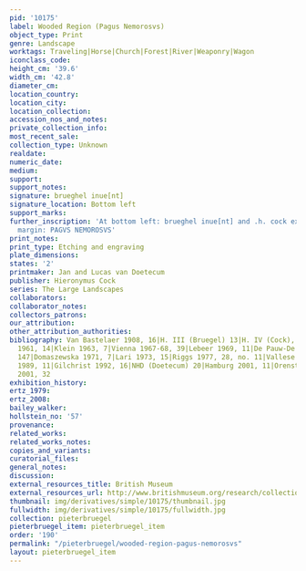 ```yaml
---
pid: '10175'
label: Wooded Region (Pagus Nemorosvs)
object_type: Print
genre: Landscape
worktags: Traveling|Horse|Church|Forest|River|Weaponry|Wagon
iconclass_code:
height_cm: '39.6'
width_cm: '42.8'
diameter_cm:
location_country:
location_city:
location_collection:
accession_nos_and_notes:
private_collection_info:
most_recent_sale:
collection_type: Unknown
realdate:
numeric_date:
medium:
support:
support_notes:
signature: brueghel inue[nt]
signature_location: Bottom left
support_marks:
further_inscription: 'At bottom left: brueghel inue[nt] and .h. cock excu. In lower
  margin: PAGVS NEMOROSVS'
print_notes:
print_type: Etching and engraving
plate_dimensions:
states: '2'
printmaker: Jan and Lucas van Doetecum
publisher: Hieronymus Cock
series: The Large Landscapes
collaborators:
collaborator_notes:
collectors_patrons:
our_attribution:
other_attribution_authorities:
bibliography: Van Bastelaer 1908, 16|H. III (Bruegel) 13|H. IV (Cock), 161|Feinblatt
  1961, 14|Klein 1963, 7|Vienna 1967-68, 39|Lebeer 1969, 11|De Pauw-De Veen 1970,
  147|Domaszewska 1971, 7|Lari 1973, 15|Riggs 1977, 28, no. 11|Vallese 1979, 10|Tokyo
  1989, 11|Gilchrist 1992, 16|NHD (Doetecum) 20|Hamburg 2001, 11|Orenstein and Sellink
  2001, 32
exhibition_history:
ertz_1979:
ertz_2008:
bailey_walker:
hollstein_no: '57'
provenance:
related_works:
related_works_notes:
copies_and_variants:
curatorial_files:
general_notes:
discussion:
external_resources_title: British Museum
external_resources_url: http://www.britishmuseum.org/research/collection_online/collection_object_details.aspx
thumbnail: img/derivatives/simple/10175/thumbnail.jpg
fullwidth: img/derivatives/simple/10175/fullwidth.jpg
collection: pieterbruegel
pieterbruegel_item: pieterbruegel_item
order: '190'
permalink: "/pieterbruegel/wooded-region-pagus-nemorosvs"
layout: pieterbruegel_item
---
```

